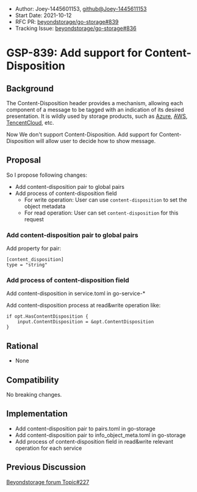- Author: Joey-1445601153,  <github@Joey-1445611153>
- Start Date: 2021-10-12
- RFC PR: [beyondstorage/go-storage#839](https://github.com/beyondstorage/go-storage/issues/839)
- Tracking Issue: [beyondstorage/go-storage#836](https://github.com/beyondstorage/go-storage/issues/836)

# GSP-839: Add support for Content-Disposition

## Background

The Content-Disposition header provides a mechanism, allowing each component of a message to be tagged with an indication of its desired presentation. It is wildly used by storage products, such as [Azure](https://docs.microsoft.com/en-us/rest/api/storageservices/set-blob-properties), [AWS](https://docs.aws.amazon.com/AmazonS3/latest/API/RESTObjectPOST.html),  [TencentCloud](https://cloud.tencent.com/developer/section/1189916), etc.

Now We don't support Content-Disposition. Add support for Content-Disposition will allow user to decide how to show message. 

## Proposal

So I propose following changes:

- Add content-disposition pair to global pairs
- Add process of content-disposition field
  - For write operation: User can use `content-disposition` to set the object metadata
  - For read operation: User can set `content-disposition` for this request

### Add content-disposition pair to global pairs

Add property for pair:

```
[content_disposition]
type = "string"
```

### Add process of content-disposition field

Add content-disposition in service.toml in go-service-* 

Add content-disposition process at read&write operation like:

```
if opt.HasContentDisposition {
	input.ContentDisposition = &opt.ContentDisposition
}
```

## Rational

- None

## Compatibility

No breaking changes.

## Implementation

- Add content-disposition pair to pairs.toml in go-storage
- Add content-disposition pair to info_object_meta.toml in go-storage
- Add process of content-disposition field in read&write relevant operation for each service

## Previous Discussion

[Beyondstorage forum Topic#227](https://forum.beyondstorage.io/t/topic/227)

